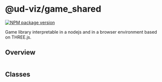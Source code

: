 # @ud-viz/game_shared

[![NPM package version](https://badgen.net/npm/v/@ud-viz/game_shared)](https://npmjs.com/package/@ud-viz/game_shared)

Game library interpretable in a nodejs and in a browser environment based on THREE.js.

## Overview

```mermaid

```

## Classes

